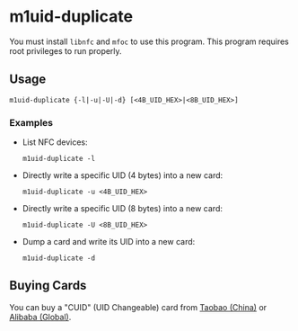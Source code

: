 # m1uid-duplicate

You must install `libnfc` and `mfoc` to use this program. This program requires root privileges to run properly.

## Usage

`m1uid-duplicate {-l|-u|-U|-d} [<4B_UID_HEX>|<8B_UID_HEX>]`

### Examples

- List NFC devices:
  
    `m1uid-duplicate -l`

- Directly write a specific UID (4 bytes) into a new card:
  
    `m1uid-duplicate -u <4B_UID_HEX>`

- Directly write a specific UID (8 bytes) into a new card:

    `m1uid-duplicate -U <8B_UID_HEX>`
    
- Dump a card and write its UID into a new card:
  
    `m1uid-duplicate -d`

## Buying Cards

You can buy a "CUID" (UID Changeable) card from [Taobao (China)](https://s.taobao.com/search?q=CUID) or [Alibaba (Global)](https://www.alibaba.com/trade/search?searchText=CUID).